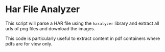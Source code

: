 # Har File Analyzer

This script will parse a HAR file using the `haralyzer` library and extract all urls of png files and download the images.

This code is particularly useful to extract content in pdf containers where pdfs are for view only.
